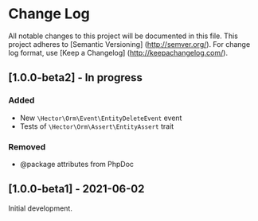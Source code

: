 # Change Log

All notable changes to this project will be documented in this file. This project adheres
to [Semantic Versioning] (http://semver.org/). For change log format,
use [Keep a Changelog] (http://keepachangelog.com/).

## [1.0.0-beta2] - In progress

### Added

- New `\Hector\Orm\Event\EntityDeleteEvent` event
- Tests of `\Hector\Orm\Assert\EntityAssert` trait

### Removed

- @package attributes from PhpDoc

## [1.0.0-beta1] - 2021-06-02

Initial development.